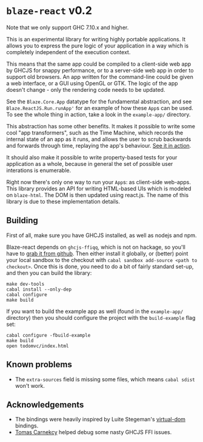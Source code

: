 # `blaze-react` v0.2

Note that we only support GHC 7.10.x and higher.

This is an experimental library for writing highly portable applications. It
allows you to express the pure logic of your application in a way which is
completely independent of the execution context.

This means that the same app could be compiled to a client-side web app by
GHCJS for snappy performance, or to a server-side web app in order to support
old browsers. An app written for the command-line could be given a web
interface, or a GUI using OpenGL or GTK. The logic of the app doesn't change -
only the rendering code needs to be updated.

See the `Blaze.Core.App` datatype for the fundamental abstraction, and see
`Blaze.ReactJS.Run.runApp'` for an example of how these `App`s can be used. To
see the whole thing in action, take a look in the `example-app/` directory.

This abstraction has some other benefits. It makes it possible to write some
cool "app transformers", such as the Time Machine, which records the internal
state of an app as it runs, and allows the user to scrub backwards and forwards
through time, replaying the app's behaviour. [See it in action][demo].

It should also make it possible to write property-based tests for your
application as a whole, because in general the set of possible user interations
is enumerable.

[demo]: https://meiersi.github.io/blaze-react/

Right now there's only one way to run your `App`s: as client-side web-apps.
This library provides an API for writing HTML-based UIs which is modeled on
`blaze-html`. The DOM is then updated using react.js. The name of this library
is due to these implementation details.


## Building

First of all, make sure you have GHCJS installed, as well as nodejs and npm.

Blaze-react depends on `ghcjs-ffiqq`, which is not on hackage, so you'll have
to [grab it from github][ffiqq]. Then either install it globally, or (better)
point your local sandbox to the checkout with `cabal sandbox add-source <path
to checkout>`. Once this is done, you need to do a bit of fairly standard
set-up, and then you can build the library:

```
make dev-tools
cabal install --only-dep
cabal configure
make build
```

[ffiqq]: https://github.com/ghcjs/ghcjs-ffiqq

If you want to build the example app as well (found in the `example-app/` directory)
then you should configure the project with the `build-example` flag set:

```
cabal configure -fbuild-example
make build
open todomvc/index.html
```

## Known problems

- The `extra-sources` field is missing some files, which means `cabal sdist`
  won't work.

## Acknowledgements

* The bindings were heavily inspired by Luite Stegeman's [virtual-dom][]
  bindings.
* [Tomas Carnekcy][] helped debug some nasty GHCJS FFI issues.

[virtual-dom]: https://github.com/ghcjs/ghcjs-vdom
[Tomas Carnekcy]: https://github.com/werehamster
